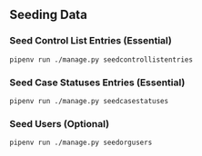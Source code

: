 ## Seeding Data

### Seed Control List Entries (Essential)

```pipenv run ./manage.py seedcontrollistentries```

### Seed Case Statuses Entries (Essential)

```pipenv run ./manage.py seedcasestatuses```

### Seed Users (Optional)

```pipenv run ./manage.py seedorgusers```
